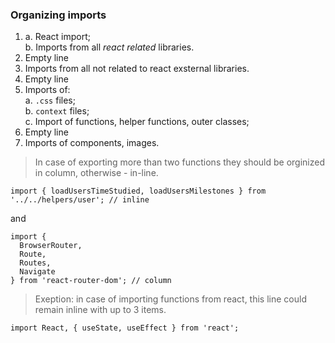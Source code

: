 ### Organizing imports

1.  
    a. React import;  
    b. Imports from all *react related* libraries.  
2. Empty line
3. Imports from all not related to react exsternal libraries.
4. Empty line
5. Imports of:  
    a. `.css` files;  
    b. `context` files;  
    c. Import of functions, helper functions, outer classes;  
6. Empty line
7. Imports of components, images.

> In case of exporting more than two functions they should be orginized in column, otherwise - in-line.
```
import { loadUsersTimeStudied, loadUsersMilestones } from '../../helpers/user'; // inline
```
and
```
import {
  BrowserRouter,
  Route,
  Routes,
  Navigate
} from 'react-router-dom'; // column
```

> Exeption: in case of importing functions from react, this line could remain inline with up to 3 items.
```
import React, { useState, useEffect } from 'react';
```